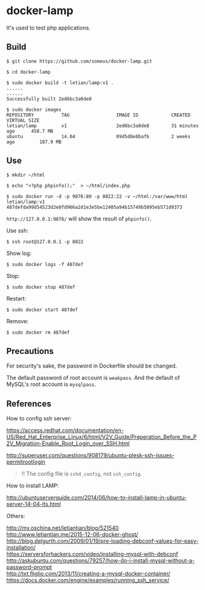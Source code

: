 # docker-lamp
It's used to test php applications.


## Build

```
$ git clone https://github.com/someus/docker-lamp.git

$ cd docker-lamp

$ sudo docker build -t letian/lamp:v1 .
......
......
Successfully built 2ed6bc3a0de8

$ sudo docker images
REPOSITORY          TAG                 IMAGE ID            CREATED             VIRTUAL SIZE
letian/lamp         v1                  2ed6bc3a0de8        31 minutes ago      458.7 MB
ubuntu              14.04               89d5d8e8bafb        2 weeks ago         187.9 MB
```


## Use

```
$ mkdir ~/html

$ echo "<?php phpinfo();"  > ~/html/index.php

$ sudo docker run -d -p 9876:80 -p 8022:22 -v ~/html:/var/www/html letian/lamp:v1
487defda99d54523d2e0fd966a2d1e3e5be12405a94b15749b5095eb571d9373
```

`http://127.0.0.1:9876/` will show the result of `phpinfo()`.

Use ssh: 
```
$ ssh root@127.0.0.1 -p 8022
```

Show log:
```
$ sudo docker logs -f 487def
```

Stop:
```
$ sudo docker stop 487def
```

Restart:
```
$ sudo docker start 487def
```

Remove:
```
$ sudo docker rm 487def
```


## Precautions

For security's sake, the password in Dockerfile should be changed. 

The default password of root account is `weakpass`. And the default of MySQL's root account is `mysqlpass`.


## References

How to config ssh server:  

https://access.redhat.com/documentation/en-US/Red_Hat_Enterprise_Linux/6/html/V2V_Guide/Preperation_Before_the_P2V_Migration-Enable_Root_Login_over_SSH.html

http://superuser.com/questions/908179/ubuntu-plesk-ssh-issues-permitrootlogin

> !! The config file is `sshd_config`, not `ssh_config`.


How to install LAMP:

http://ubuntuserverguide.com/2014/06/how-to-install-lamp-in-ubuntu-server-14-04-lts.html

Others:

http://my.oschina.net/letiantian/blog/521540  
http://www.letiantian.me/2015-12-06-docker-ghost/  
http://blog.delgurth.com/2009/01/19/pre-loading-debconf-values-for-easy-installation/  
https://serversforhackers.com/video/installing-mysql-with-debconf  
http://askubuntu.com/questions/79257/how-do-i-install-mysql-without-a-password-prompt  
http://txt.fliglio.com/2013/11/creating-a-mysql-docker-container/  
https://docs.docker.com/engine/examples/running_ssh_service/  